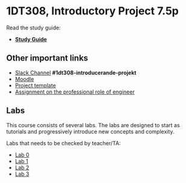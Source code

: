 # 1DT308, Introductory Project 7.5p

Read the study guide:

- [**Study Guide**](study_guide_1DT308.md)

## Other important links

- [Slack Channel](https://coursepress.slack.com/signup) **#1dt308-introducerande-projekt**
- [Moodle](https://mymoodle.lnu.se/course/view.php?id=54832)
- [Project template](project-template.md)
- [Assignment on the professional role of engineer](ingenjor.md)

## Labs

This course consists of several labs. The labs are designed to start as tutorials and progressively introduce new concepts and complexity. 

Labs that needs to be checked by teacher/TA:

* [Lab 0](labs/0_pico_getting_started.md)
* [Lab 1](labs/1_input_output.md)
* [Lab 2](labs/2_iot_traffic_light.md) 
* [Lab 3](labs/3_iot_device_lora.md)